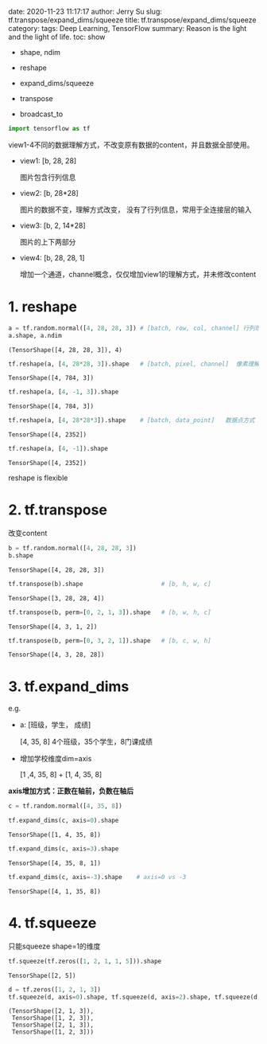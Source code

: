 date: 2020-11-23 11:17:17
author: Jerry Su
slug: tf.transpose/expand_dims/squeeze
title: tf.transpose/expand_dims/squeeze
category: 
tags: Deep Learning, TensorFlow
summary: Reason is the light and the light of life.
toc: show

- shape, ndim

- reshape


- expand_dims/squeeze

- transpose

- broadcast_to


```python
import tensorflow as tf
```

view1-4不同的数据理解方式，不改变原有数据的content，并且数据全部使用。

- view1: [b, 28, 28]     

    图片包含行列信息


- view2: [b, 28*28]

    图片的数据不变，理解方式改变， 没有了行列信息，常用于全连接层的输入


- view3: [b, 2, 14*28]

    图片的上下两部分


- view4: [b, 28, 28, 1]
    
    增加一个通道，channel概念，仅仅增加view1的理解方式，并未修改content
    

# 1. reshape


```python
a = tf.random.normal([4, 28, 28, 3]) # [batch, row, col, channel] 行列理解方式
a.shape, a.ndim
```




    (TensorShape([4, 28, 28, 3]), 4)




```python
tf.reshape(a, [4, 28*28, 3]).shape   # [batch, pixel, channel]  像素理解方式（抹掉行列信息）
```




    TensorShape([4, 784, 3])




```python
tf.reshape(a, [4, -1, 3]).shape
```




    TensorShape([4, 784, 3])




```python
tf.reshape(a, [4, 28*28*3]).shape    # [batch, data_point]   数据点方式（抹掉行列和通道信息）
```




    TensorShape([4, 2352])




```python
tf.reshape(a, [4, -1]).shape
```




    TensorShape([4, 2352])



reshape is flexible

# 2. tf.transpose

改变content


```python
b = tf.random.normal([4, 28, 28, 3])
b.shape
```




    TensorShape([4, 28, 28, 3])




```python
tf.transpose(b).shape                      # [b, h, w, c]
```




    TensorShape([3, 28, 28, 4])




```python
tf.transpose(b, perm=[0, 2, 1, 3]).shape   # [b, w, h, c]
```




    TensorShape([4, 3, 1, 2])




```python
tf.transpose(b, perm=[0, 3, 2, 1]).shape   # [b, c, w, h]
```




    TensorShape([4, 3, 28, 28])



# 3. tf.expand_dims

e.g.

- a: [班级，学生， 成绩]

    [4, 35, 8] 4个班级，35个学生，8门课成绩
    
    
- 增加学校维度dim=axis

    [1 ,4, 35, 8] + [1, 4, 35, 8]
    
    
**axis增加方式：正数在轴前，负数在轴后**


```python
c = tf.random.normal([4, 35, 8])
```


```python
tf.expand_dims(c, axis=0).shape
```




    TensorShape([1, 4, 35, 8])




```python
tf.expand_dims(c, axis=3).shape
```




    TensorShape([4, 35, 8, 1])




```python
tf.expand_dims(c, axis=-3).shape    # axis=0 vs -3
```




    TensorShape([4, 1, 35, 8])



# 4. tf.squeeze

只能squeeze shape=1的维度


```python
tf.squeeze(tf.zeros([1, 2, 1, 1, 5])).shape
```




    TensorShape([2, 5])




```python
d = tf.zeros([1, 2, 1, 3])
tf.squeeze(d, axis=0).shape, tf.squeeze(d, axis=2).shape, tf.squeeze(d, axis=-4).shape, tf.squeeze(d, axis=-2).shape
```




    (TensorShape([2, 1, 3]),
     TensorShape([1, 2, 3]),
     TensorShape([2, 1, 3]),
     TensorShape([1, 2, 3]))




```python

```

